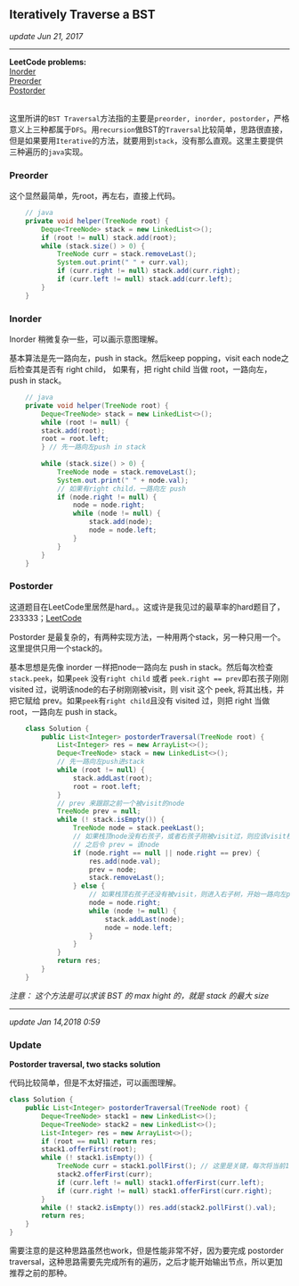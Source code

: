 ## Iteratively Traverse a BST
_update Jun 21, 2017_

---
**LeetCode problems:**  
[Inorder](https://leetcode.com/problems/binary-tree-inorder-traversal/description/)  
[Preorder](https://leetcode.com/problems/binary-tree-preorder-traversal/description/)  
[Postorder](https://leetcode.com/problems/binary-tree-postorder-traversal/description/)  
<br>

这里所讲的`BST Traversal`方法指的主要是`preorder, inorder, postorder`，严格意义上三种都属于`DFS`。用`recursion`做BST的`Traversal`比较简单，思路很直接，但是如果要用`Iterative`的方法，就要用到`stack`，没有那么直观。这里主要提供三种遍历的`java`实现。

### Preorder
这个显然最简单，先root，再左右，直接上代码。

```java
    // java
    private void helper(TreeNode root) {
        Deque<TreeNode> stack = new LinkedList<>();
        if (root != null) stack.add(root);
        while (stack.size() > 0) {
            TreeNode curr = stack.removeLast();
            System.out.print(" " + curr.val);
            if (curr.right != null) stack.add(curr.right);
            if (curr.left != null) stack.add(curr.left);
        }
    }
```

### Inorder
Inorder 稍微复杂一些，可以画示意图理解。

基本算法是先一路向左，push in stack。然后keep popping，visit each node之后检查其是否有 right child， 如果有，把 right child 当做 root，一路向左，push in stack。
    
```java
    // java
    private void helper(TreeNode root) {
        Deque<TreeNode> stack = new LinkedList<>();
        while (root != null) {
        stack.add(root);
        root = root.left;
        } // 先一路向左push in stack
        
        while (stack.size() > 0) {
            TreeNode node = stack.removeLast();
            System.out.print(" " + node.val);
            // 如果有right child，一路向左 push
            if (node.right != null) {
                node = node.right;
                while (node != null) {
                    stack.add(node);
                    node = node.left;
                }
            }
        }
    }
```

### Postorder
这道题目在LeetCode里居然是hard。。这或许是我见过的最草率的hard题目了，233333；[LeetCode](https://leetcode.com/problems/binary-tree-postorder-traversal/description/)

Postorder 是最复杂的，有两种实现方法，一种用两个stack，另一种只用一个。这里提供只用一个stack的。

基本思想是先像 inorder 一样把node一路向左 push in stack。然后每次检查`stack.peek`，如果`peek` 没有`right child` 或者 `peek.right == prev`即右孩子刚刚 visited 过，说明该node的右子树刚刚被visit，则 visit 这个 peek, 将其出栈，并把它赋给 prev。如果`peek`有`right child`且没有 visited 过，则把 right 当做root，一路向左 push in stack。
    
```java
    class Solution {
        public List<Integer> postorderTraversal(TreeNode root) {
            List<Integer> res = new ArrayList<>();
            Deque<TreeNode> stack = new LinkedList<>();
            // 先一路向左push进stack
            while (root != null) {
                stack.addLast(root);
                root = root.left;
            }
            // prev 来跟踪之前一个被visit的node
            TreeNode prev = null;
            while (! stack.isEmpty()) {
                TreeNode node = stack.peekLast();
                // 如果栈顶node没有右孩子，或者右孩子刚被visit过，则应该visit栈顶node，
                // 之后令 prev = 该node
                if (node.right == null || node.right == prev) {
                    res.add(node.val);
                    prev = node;
                    stack.removeLast();
                } else {
                    // 如果栈顶右孩子还没有被visit，则进入右子树，开始一路向左push
                    node = node.right;
                    while (node != null) {
                        stack.addLast(node);
                        node = node.left;
                    }
                }
            }
            return res;
        }
    }
```
*注意： 这个方法是可以求该 BST 的 max hight 的，就是 stack 的最大 size*
<br>

___
_update Jan 14,2018  0:59_

### Update 
**Postorder traversal, two stacks solution**  

代码比较简单，但是不太好描述，可以画图理解。
```java
class Solution {
    public List<Integer> postorderTraversal(TreeNode root) {
        Deque<TreeNode> stack1 = new LinkedList<>();
        Deque<TreeNode> stack2 = new LinkedList<>();
        List<Integer> res = new ArrayList<>();
        if (root == null) return res;
        stack1.offerFirst(root);
        while (! stack1.isEmpty()) {
            TreeNode curr = stack1.pollFirst(); // 这里是关键，每次将当前1栈顶移到2栈
            stack2.offerFirst(curr);
            if (curr.left != null) stack1.offerFirst(curr.left);
            if (curr.right != null) stack1.offerFirst(curr.right);
        }
        while (! stack2.isEmpty()) res.add(stack2.pollFirst().val);
        return res;
    }
}
```
需要注意的是这种思路虽然也work，但是性能非常不好，因为要完成 postorder traversal，这种思路需要先完成所有的遍历，之后才能开始输出节点，所以更加推荐之前的那种。














